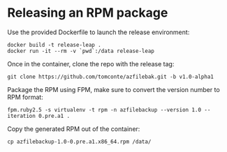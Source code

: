 # Releasing an RPM package

Use the provided Dockerfile to launch the release environment:

```
docker build -t release-leap .
docker run -it --rm -v `pwd`:/data release-leap
```

Once in the container, clone the repo with the release tag:

```
git clone https://github.com/tomconte/azfilebak.git -b v1.0-alpha1
```

Package the RPM using FPM, make sure to convert the version number to RPM format:

```
fpm.ruby2.5 -s virtualenv -t rpm -n azfilebackup --version 1.0 --iteration 0.pre.a1 .
```

Copy the generated RPM out of the container:

```
cp azfilebackup-1.0-0.pre.a1.x86_64.rpm /data/
```
